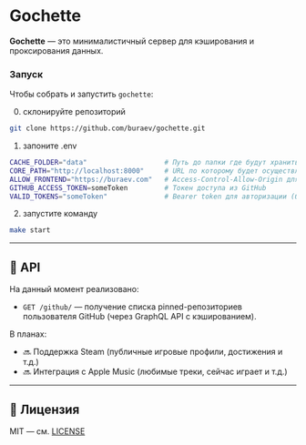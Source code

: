 # Gochette

**Gochette** — это минималистичный сервер для кэширования и проксирования данных.

### Запуск

Чтобы собрать и запустить `gochette`:

0. склонируйте репозиторий
```bash
git clone https://github.com/buraev/gochette.git
```

1. запоните .env

```bash
CACHE_FOLDER="data"                   # Путь до папки где будут храниться данные 
CORE_PATH="http://localhost:8000"     # URL по которому будет осуществляться доступ к api
ALLOW_FRONTEND="https://buraev.com"   # Access-Control-Allow-Origin для CORS (используйте * для всех)
GITHUB_ACCESS_TOKEN=someToken         # Токен доступа из GitHub 
VALID_TOKENS="someToken"              # Bearer token для авторизации (будет добавлен позже)
```

2. запустите команду
```bash
make start
```

---

## 📡 API

На данный момент реализовано:

- `GET /github/` — получение списка pinned-репозиториев пользователя GitHub (через GraphQL API с кэшированием).

В планах:

- 🔜 Поддержка Steam (публичные игровые профили, достижения и т.д.)
- 🔜 Интеграция с Apple Music (любимые треки, сейчас играет и т.д.)

---

## 📄 Лицензия

MIT — см. [LICENSE](./LICENSE)
